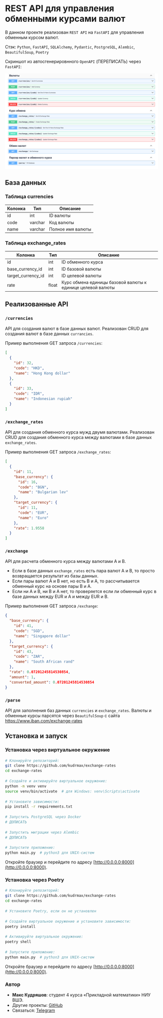 # REST API для управления обменными курсами валют

В данном проекте реализован `REST API` на `FastAPI` для управления обменным курсом валют.

Стэк: `Python`, `FastAPI`, `SQLAlchemy`, `Pydantic`, `PostgreSQL`, `Alembic`, `BeautifulSoup`, `Poetry`

Скриншот из автосгенерировнного `OpenAPI` (ПЕРЕПИСАТЬ) через `FastAPI`:

![rest.png](docs/rest.png)

## База данных

### Таблица currencies

| Колонка | Тип     | Описание          |
|---------|---------|-------------------|
| id      | int     | ID валюты         |
| code    | varchar | Код валюты        |
| name    | varchar | Полное имя валюты |

### Таблица exchange_rates

| Колонка            | Тип   | Описание                                                    |
|--------------------|-------|-------------------------------------------------------------|
| id                 | int   | ID обменного курса                                          |
| base_currency_id   | int   | ID базовой валюты                                           |
| target_currency_id | int   | ID целевой валюты                                           |
| rate               | float | Курс обмена единицы базовой валюты к единице целевой валюты |

## Реализованные API

### `/currencies`

API для создания валют в базе данных валют. Реализован CRUD для создания валют в базе данных `currancies`.

Пример выполнения GET запроса `/currencies`:

```json
[
  {
    "id": 32,
    "code": "HKD",
    "name": "Hong Kong dollar"
  },
  {
    "id": 33,
    "code": "IDR",
    "name": "Indonesian rupiah"
  }
]
```

### `/exchange_rates`

API для создания обменного курса мужд двумя валютами. Реализован CRUD для создания обменного курса между валютами в базе
данных `exchange_rates`.

Пример выполнения GET запроса `/exchange_rates`:

```json
[
  {
    "id": 11,
    "base_currency": {
      "id": 16,
      "code": "BGN",
      "name": "Bulgarian lev"
    },
    "target_currency": {
      "id": 11,
      "code": "EUR",
      "name": "Euro"
    },
    "rate": 1.9558
  }
]
```

### `/exchange`

API для расчета обменного курса между валютами A и B.

- Если в базе данных `exchange_rates` есть пара валют A и B, то просто возвращается результат из базы данных.
- Если пары валют A и B нет, но есть B и A, то рассчитывается обменный курс на основе пары B и A.
- Если ни A и B, ни B и A нет, то проверяется если ли обменный курс в базе данных между EUR и A и между EUR и B.

Пример выполнения GET запроса `/exchange`:

```json
{
  "base_currency": {
    "id": 41,
    "code": "SGD",
    "name": "Singapore dollar"
  },
  "target_currency": {
    "id": 43,
    "code": "ZAR",
    "name": "South African rand"
  },
  "rate": 0.07201245814530854,
  "amount": 1,
  "converted_amount": 0.07201245814530854
}
```

### `/parse`

API для заполнения баз данных `currencies` и `exchange_rates`. Валюты и обменные курсы парсятся через `BeautifulSoup` с
сайта https://www.iban.com/exchange-rates

## Установка и запуск

### Установка через виртуальное окружение

```bash
# Клонируйте репозиторий:
git clone https://github.com/kudrmax/exchange-rates
cd exchange-rates

# Создайте и активируйте виртуальное окружение:
python -m venv venv
source venv/bin/activate  # для Windows: venv\Scripts\activate

# Установите зависимости:
pip install -r requirements.txt

# Запустить PostgreSQL через Docker
# ДОПИСАТЬ

# Запустить миграции через Alembic
# ДОПИСАТЬ

# Запустите приложение:
python main.py  # python3 для UNIX-систем
```

Откройте браузер и перейдите по адресу [http://0.0.0.0:8000](http://0.0.0.0:8000).

### Установка через Poetry

```bash
# Клонируйте репозиторий:
git clone https://github.com/kudrmax/exchange-rates
cd exchange-rates

# Установите Poetry, если он не установлен

# Создайте виртуальное окружение и установите зависимости:
poetry install

# Активируйте виртуальное окружение:
poetry shell

# Запустите приложение:
python main.py  # python3 для UNIX-систем
```

Откройте браузер и перейдите по адресу [http://0.0.0.0:8000](http://0.0.0.0:8000).

### Автор

- **Макс Кудряшов**: студент 4 курса «Прикладной математики» НИУ ВШЭ.
- Другие проекты: [GitHub](https://github.com/kudrmax/)
- Связаться: [Telegram](https://t.me/kudrmax)
